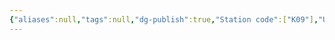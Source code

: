 ```yaml
---
{"aliases":null,"tags":null,"dg-publish":true,"Station code":["K09"],"Universal Name":"","permalink":"/narrative/locations/worlds/halenn/","dgPassFrontmatter":true}
---
```


